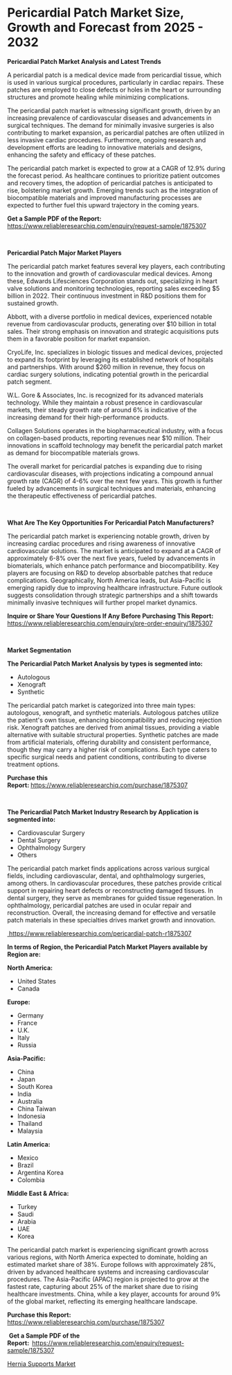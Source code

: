 <p><h1>Pericardial Patch Market Size, Growth and Forecast from 2025 - 2032</h1></p><p><strong>Pericardial Patch Market Analysis and Latest Trends</strong></p>
<p><p>A pericardial patch is a medical device made from pericardial tissue, which is used in various surgical procedures, particularly in cardiac repairs. These patches are employed to close defects or holes in the heart or surrounding structures and promote healing while minimizing complications. </p><p>The pericardial patch market is witnessing significant growth, driven by an increasing prevalence of cardiovascular diseases and advancements in surgical techniques. The demand for minimally invasive surgeries is also contributing to market expansion, as pericardial patches are often utilized in less invasive cardiac procedures. Furthermore, ongoing research and development efforts are leading to innovative materials and designs, enhancing the safety and efficacy of these patches.</p><p>The pericardial patch market is expected to grow at a CAGR of 12.9% during the forecast period. As healthcare continues to prioritize patient outcomes and recovery times, the adoption of pericardial patches is anticipated to rise, bolstering market growth. Emerging trends such as the integration of biocompatible materials and improved manufacturing processes are expected to further fuel this upward trajectory in the coming years.</p></p>
<p><strong>Get a Sample PDF of the Report:&nbsp;</strong> <a href="https://www.reliableresearchiq.com/enquiry/request-sample/1875307?utm_campaign=3051&utm_medium=2&utm_source=Github&utm_content=ia&utm_term=04032025&utm_id=pericardial-patch">https://www.reliableresearchiq.com/enquiry/request-sample/1875307</a></p>
<p>&nbsp;</p>
<p><strong>Pericardial Patch Major Market Players</strong></p>
<p><p>The pericardial patch market features several key players, each contributing to the innovation and growth of cardiovascular medical devices. Among these, Edwards Lifesciences Corporation stands out, specializing in heart valve solutions and monitoring technologies, reporting sales exceeding $5 billion in 2022. Their continuous investment in R&D positions them for sustained growth.</p><p>Abbott, with a diverse portfolio in medical devices, experienced notable revenue from cardiovascular products, generating over $10 billion in total sales. Their strong emphasis on innovation and strategic acquisitions puts them in a favorable position for market expansion.</p><p>CryoLife, Inc. specializes in biologic tissues and medical devices, projected to expand its footprint by leveraging its established network of hospitals and partnerships. With around $260 million in revenue, they focus on cardiac surgery solutions, indicating potential growth in the pericardial patch segment.</p><p>W.L. Gore & Associates, Inc. is recognized for its advanced materials technology. While they maintain a robust presence in cardiovascular markets, their steady growth rate of around 6% is indicative of the increasing demand for their high-performance products.</p><p>Collagen Solutions operates in the biopharmaceutical industry, with a focus on collagen-based products, reporting revenues near $10 million. Their innovations in scaffold technology may benefit the pericardial patch market as demand for biocompatible materials grows.</p><p>The overall market for pericardial patches is expanding due to rising cardiovascular diseases, with projections indicating a compound annual growth rate (CAGR) of 4-6% over the next few years. This growth is further fueled by advancements in surgical techniques and materials, enhancing the therapeutic effectiveness of pericardial patches.</p></p>
<p>&nbsp;</p>
<p><strong>What Are The Key Opportunities For Pericardial Patch Manufacturers?</strong></p>
<p><p>The pericardial patch market is experiencing notable growth, driven by increasing cardiac procedures and rising awareness of innovative cardiovascular solutions. The market is anticipated to expand at a CAGR of approximately 6-8% over the next five years, fueled by advancements in biomaterials, which enhance patch performance and biocompatibility. Key players are focusing on R&D to develop absorbable patches that reduce complications. Geographically, North America leads, but Asia-Pacific is emerging rapidly due to improving healthcare infrastructure. Future outlook suggests consolidation through strategic partnerships and a shift towards minimally invasive techniques will further propel market dynamics.</p></p>
<p><strong>Inquire or Share Your Questions If Any Before Purchasing This Report:</strong> <a href="https://www.reliableresearchiq.com/enquiry/pre-order-enquiry/1875307?utm_campaign=3051&utm_medium=2&utm_source=Github&utm_content=ia&utm_term=04032025&utm_id=pericardial-patch">https://www.reliableresearchiq.com/enquiry/pre-order-enquiry/1875307</a></p>
<p>&nbsp;</p>
<p><strong>Market Segmentation</strong></p>
<p><strong>The Pericardial Patch Market Analysis by types is segmented into:</strong></p>
<p><ul><li>Autologous</li><li>Xenograft</li><li>Synthetic</li></ul></p>
<p><p>The pericardial patch market is categorized into three main types: autologous, xenograft, and synthetic materials. Autologous patches utilize the patient's own tissue, enhancing biocompatibility and reducing rejection risk. Xenograft patches are derived from animal tissues, providing a viable alternative with suitable structural properties. Synthetic patches are made from artificial materials, offering durability and consistent performance, though they may carry a higher risk of complications. Each type caters to specific surgical needs and patient conditions, contributing to diverse treatment options.</p></p>
<p><strong>Purchase this Report:&nbsp;</strong><a href="https://www.reliableresearchiq.com/purchase/1875307?utm_campaign=3051&utm_medium=2&utm_source=Github&utm_content=ia&utm_term=04032025&utm_id=pericardial-patch">https://www.reliableresearchiq.com/purchase/1875307</a></p>
<p>&nbsp;</p>
<p><strong>The Pericardial Patch Market Industry Research by Application is segmented into:</strong></p>
<p><ul><li>Cardiovascular Surgery</li><li>Dental Surgery</li><li>Ophthalmology Surgery</li><li>Others</li></ul></p>
<p><p>The pericardial patch market finds applications across various surgical fields, including cardiovascular, dental, and ophthalmology surgeries, among others. In cardiovascular procedures, these patches provide critical support in repairing heart defects or reconstructing damaged tissues. In dental surgery, they serve as membranes for guided tissue regeneration. In ophthalmology, pericardial patches are used in ocular repair and reconstruction. Overall, the increasing demand for effective and versatile patch materials in these specialties drives market growth and innovation.</p></p>
<p><a href="https://www.reliableresearchiq.com/pericardial-patch-r1875307?utm_campaign=3051&utm_medium=2&utm_source=Github&utm_content=ia&utm_term=04032025&utm_id=pericardial-patch">&nbsp;https://www.reliableresearchiq.com/pericardial-patch-r1875307</a></p>
<p><strong>In terms of Region, the Pericardial Patch Market Players available by Region are:</strong></p>
<p>
    <p> <strong> North America: </strong>
        <ul>
            <li>United States</li>
            <li>Canada</li>
        </ul>
        </p> 
    <p> <strong> Europe: </strong>
        <ul>
            <li>Germany</li>
            <li>France</li>
            <li>U.K.</li>
            <li>Italy</li>
            <li>Russia</li>
        </ul>
        </p> 
    <p> <strong> Asia-Pacific: </strong>
        <ul>
            <li>China</li>
            <li>Japan</li>
            <li>South Korea</li>
            <li>India</li>
            <li>Australia</li>
            <li>China Taiwan</li>
            <li>Indonesia</li>
            <li>Thailand</li>
            <li>Malaysia</li>
        </ul>
        </p> 
    <p> <strong> Latin America: </strong>
        <ul>
            <li>Mexico</li>
            <li>Brazil</li>
            <li>Argentina Korea</li>
            <li>Colombia</li>
        </ul>
        </p> 
    <p> <strong> Middle East & Africa: </strong>
        <ul>
            <li>Turkey</li>
            <li>Saudi</li>
            <li>Arabia</li>
            <li>UAE</li>
            <li>Korea</li>
        </ul>
    </p>
    </p>
<p><p>The pericardial patch market is experiencing significant growth across various regions, with North America expected to dominate, holding an estimated market share of 38%. Europe follows with approximately 28%, driven by advanced healthcare systems and increasing cardiovascular procedures. The Asia-Pacific (APAC) region is projected to grow at the fastest rate, capturing about 25% of the market share due to rising healthcare investments. China, while a key player, accounts for around 9% of the global market, reflecting its emerging healthcare landscape.</p></p>
<p><strong>Purchase this Report: </strong><a href="https://www.reliableresearchiq.com/purchase/1875307?utm_campaign=3051&utm_medium=2&utm_source=Github&utm_content=ia&utm_term=04032025&utm_id=pericardial-patch">https://www.reliableresearchiq.com/purchase/1875307</a></p>
<p>&nbsp;<strong>Get a Sample PDF of the Report:&nbsp;&nbsp;</strong><a href="https://www.reliableresearchiq.com/enquiry/request-sample/1875307?utm_campaign=3051&utm_medium=2&utm_source=Github&utm_content=ia&utm_term=04032025&utm_id=pericardial-patch">https://www.reliableresearchiq.com/enquiry/request-sample/1875307</a></p>
<p><strong></strong></p>
<p><p><a href="https://github.com/curinbucan9/Market-Research-Report-List-1/blob/main/hernia-supports-market.md?utm_campaign=3051&utm_medium=2&utm_source=Github&utm_content=ia&utm_term=04032025&utm_id=pericardial-patch">Hernia Supports Market</a></p></p>